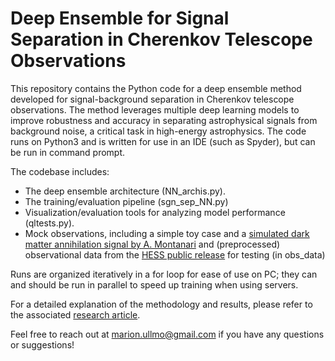 # Deep Ensemble for Signal Separation in Cherenkov Telescope Observations

This repository contains the Python code for a deep ensemble method developed for signal-background separation in Cherenkov telescope observations. The method leverages multiple deep learning models to improve robustness and accuracy in separating astrophysical signals from background noise, a critical task in high-energy astrophysics.
The code runs on Python3 and is written for use in an IDE (such as Spyder), but can be run in command prompt.

The codebase includes:

- The deep ensemble architecture (NN_archis.py).
- The training/evaluation pipeline (sgn_sep_NN.py)
- Visualization/evaluation tools for analyzing model performance (qltests.py).
- Mock observations, including a simple toy case and a [simulated dark matter annihilation signal by A. Montanari](https://theses.hal.science/tel-04091290) and (preprocessed) observational data from the [HESS public release](https://www.mpi-hd.mpg.de/HESS/pages/dl3-dr1/) for testing (in obs_data)

Runs are organized iteratively in a for loop for ease of use on PC; they can and should be run in parallel to speed up training when using servers.

For a detailed explanation of the methodology and results, please refer to the associated [research article](https://arxiv.org/abs/2407.01329).

Feel free to reach out at marion.ullmo@gmail.com if you have any questions or suggestions!
